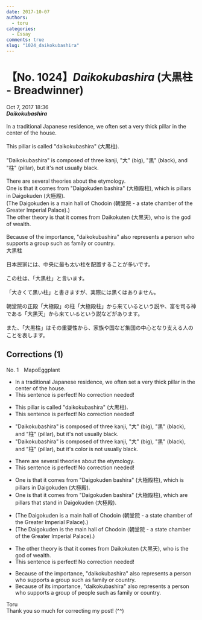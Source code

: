 ```yaml
---
date: 2017-10-07
authors:
  - toru
categories:
  - Essay
comments: true
slug: "1024_daikokubashira"
---
```


# 【No. 1024】<strong><em>Daikokubashira</em></strong> (大黒柱 - Breadwinner)
<div class="date">Oct 7, 2017 18:36</div>
<div id="post"><div id="body_show_ori">
<strong><em>Daikokubashira</em></strong><br/><br/>In a traditional Japanese residence, we often set a very thick pillar in the center of the house.<br/><br/>This pillar is called "daikokubashira" (大黒柱).<br/><br/>"Daikokubashira" is composed of three kanji, "大" (big), "黒" (black), and "柱" (pillar), but it's not usually black.<br/><br/>There are several theories about the etymology.<br/>One is that it comes from "Daigokuden bashira" (大極殿柱), which is pillars in Daigokuden (大極殿).<br/>(The Daigokuden is a main hall of Chodoin (朝堂院 - a state chamber of the Greater Imperial Palace).)<br/>The other theory is that it comes from Daikokuten (大黒天), who is the god of wealth.<br/><br/>Because of the importance, "daikokubashira" also represents a person who supports a group such as family or country.
</div></div>

<!-- more -->

<div id="post_ja"><div id="body_show_mo">
大黒柱<br/><br/>日本民家には、中央に最も太い柱を配置することが多いです。<br/><br/>この柱は、「大黒柱」と言います。<br/><br/>「大きくて黒い柱」と書きますが、実際には黒くはありません。<br/><br/>朝堂院の正殿「大極殿」の柱「大極殿柱」から来ているという説や、富を司る神である「大黒天」から来ているという説などがあります。<br/><br/>また、「大黒柱」はその重要性から、家族や国など集団の中心となり支える人のことを表します。
</div></div>

## Corrections (1)
<div id="block"><div class="first_name"> No. 1　<span class="just_name">MapoEggplant</span></div><div id="block2">
<ul class="correction_field">
<li class="incorrect">In a traditional Japanese residence, we often set a very thick pillar in the center of the house.</li>
<li class="corrected perfect">This sentence is perfect! No correction needed!</li>
</ul>
<ul class="correction_field">
<li class="incorrect">This pillar is called "daikokubashira" (大黒柱).</li>
<li class="corrected perfect">This sentence is perfect! No correction needed!</li>
</ul>
<ul class="correction_field">
<li class="incorrect">"Daikokubashira" is composed of three kanji, "大" (big), "黒" (black), and "柱" (pillar), but it's not usually black.</li>
<li class="corrected correct">
"Daikokubashira" is composed of three kanji, "大" (big), "黒" (black), and "柱" (pillar), but it's <span class="f_blue">color is</span> not usually black.
</li>
</ul>
<ul class="correction_field">
<li class="incorrect">There are several theories about the etymology.</li>
<li class="corrected perfect">This sentence is perfect! No correction needed!</li>
</ul>
<ul class="correction_field">
<li class="incorrect">One is that it comes from "Daigokuden bashira" (大極殿柱), which is pillars in Daigokuden (大極殿).</li>
<li class="corrected correct">
One is that it comes from "Daigokuden bashira" (大極殿柱), which <span class="f_red">are </span>pillars <span class="f_blue">that stand</span> in Daigokuden (大極殿).
</li>
</ul>
<ul class="correction_field">
<li class="incorrect">(The Daigokuden is a main hall of Chodoin (朝堂院 - a state chamber of the Greater Imperial Palace).)</li>
<li class="corrected correct">
(The Daigokuden is <span class="f_red">the</span> main hall of Chodoin (朝堂院 - a state chamber of the Greater Imperial Palace).)
</li>
</ul>
<ul class="correction_field">
<li class="incorrect">The other theory is that it comes from Daikokuten (大黒天), who is the god of wealth.</li>
<li class="corrected perfect">This sentence is perfect! No correction needed!</li>
</ul>
<ul class="correction_field">
<li class="incorrect">Because of the importance, "daikokubashira" also represents a person who supports a group such as family or country.</li>
<li class="corrected correct">
Because of <span class="f_red">its</span> importance, "daikokubashira" also represents a person who supports a group <span class="f_blue">of people</span> such as family or country.
</li>
</ul>
</div><div class="name"><span class="just_name">Toru</span><br>
Thank you so much for correcting my post! (^^)
</div>
</div>
